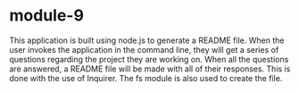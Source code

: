 # module-9
This application is built using node.js to generate a README file. When the user invokes the application in the command line, they will get a series of questions regarding the project they are working on. When all the questions are answered, a README file will be made with all of their responses. This is done with the use of Inquirer. The fs module is also used to create the file.
